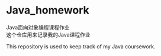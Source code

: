 # Java_homework
Java面向对象编程课程作业
<br>这个仓库用来记录我的Java课程作业<br>

This repository is used to keep track of my Java coursework.
